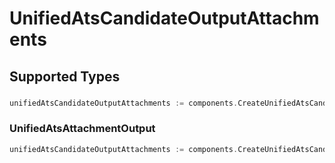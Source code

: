 # UnifiedAtsCandidateOutputAttachments


## Supported Types

### 

```go
unifiedAtsCandidateOutputAttachments := components.CreateUnifiedAtsCandidateOutputAttachmentsStr(string{/* values here */})
```

### UnifiedAtsAttachmentOutput

```go
unifiedAtsCandidateOutputAttachments := components.CreateUnifiedAtsCandidateOutputAttachmentsUnifiedAtsAttachmentOutput(components.UnifiedAtsAttachmentOutput{/* values here */})
```

